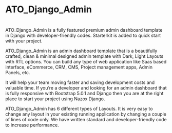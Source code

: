 # ATO_Django_Admin

# 
ATO_Django_Admin is a fully featured premium admin dashboard template in Django with developer-friendly codes. Starterkit is added to quick start with your project.

ATO_Django_Admin is an admin dashboard template that is a beautifully crafted, clean & minimal designed admin template with Dark, Light Layouts with RTL options. You can build any type of web application like Saas based interface, eCommerce, CRM, CMS, Project management apps, Admin Panels, etc.

It will help your team moving faster and saving development costs and valuable time. If you’re a developer and looking for an admin dashboard that is fully responsive with Bootstrap 5.0.1 and Django then you are at the right place to start your project using Nazox Django.

ATO_Django_Admin has 6 different types of Layouts. It is very easy to change any layout in your existing running application by changing a couple of lines of code only. We have written standard and developer-friendly code to increase performance.

